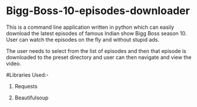 # Bigg-Boss-10-episodes-downloader

This is a command line application written in python which can easily download the latest episodes of famous Indian show Bigg Boss season 10.  User can watch the episodes on the fly and without stupid ads.

The user needs to select from the list of episodes and then that episode is downloaded to the preset directory and user can then navigate and view the video.

#Libraries Used:-

1. Requests

2. Beautifulsoup
